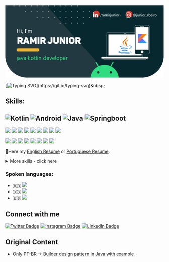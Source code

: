 <img src="https://github.com/RamirJunior/RamirJunior/blob/master/assets/github_cover.png" alt="Dark blue background banner, in the upper right corner, icon for social networks LinkedIn and Instagram with the user next to @junior_rbeiro. Below in Brazilian Portuguese: Hi, I'm Ramir Junior, Java Kotlin developer."/>

[![Typing SVG](https://readme-typing-svg.herokuapp.com/?color=ff4040&size=35&center=true&vCenter=true&width=1200&lines=Hey+everyone,+Welcome+to+my+Github+profile.;I'm+Ramir+Jr+and+I+am+very+passionate+with+development.;+I+have+some+practicing+projects+right+here,+check+it+out!)](https://git.io/typing-svg)&nbsp;


## Skills:
<h2>
  <img src="https://img.shields.io/badge/Kotlin-Programming-emerald?logo=kotlin" alt="Kotlin" />
  <img src="https://img.shields.io/badge/Android-Framework-emerald?logo=android" alt="Android" />
  <img src="https://img.shields.io/badge/Java&nbsp;17+-Programming-emerald?logo=java" alt="Java" />
  <img src="https://img.shields.io/badge/Springboot-Framework-emerald?logo=spring" alt="Springboot" />
</h2>
  
  ![](https://img.shields.io/badge/MVVM-Arch-black)
  ![](https://img.shields.io/badge/MVC-Arch-black)
  ![](https://img.shields.io/badge/Git&nbsp;Gitflow-VCS-black)
  ![](https://img.shields.io/badge/Clean&nbsp;Code-Principles-black)
  ![](https://img.shields.io/badge/Retrofit-API&nbsp;Consumption-black)
  ![](https://img.shields.io/badge/Koin-Dependency&nbsp;Injection-black)
  ![](https://img.shields.io/badge/Jetpack&nbsp;Components-Android&nbsp;Core-black)
  ![](https://img.shields.io/badge/Room&nbsp;SQLite-Database-black)
  ![](https://img.shields.io/badge/Coroutines-Async&nbsp;Performs-black)
  <br/>
  
  ![](https://img.shields.io/badge/CI&nbsp;CD-Pipelines-purple)
  ![](https://img.shields.io/badge/Canary-Deployment-purple)
  ![](https://img.shields.io/badge/PostgreSQL-Database-purple)
  ![](https://img.shields.io/badge/MySQL-Database-purple)
  ![](https://img.shields.io/badge/Remote&nbsp;Configs&nbsp;|&nbsp;Firebase-Database-purple)
  ![](https://img.shields.io/badge/RealTime&nbsp;|&nbsp;Firebase-Database-purple)
  ![](https://img.shields.io/badge/Maven-Dependency&nbsp;Management-purple)
  ![](https://img.shields.io/badge/Gradle-Dependency&nbsp;Management-purple)

:bookmark_tabs:Here my [English Resume](https://drive.google.com/file/d/1_eIihWvlUMQfwtztExWbQGbeLyGrhehO/view?usp=sharing)
or [Portuguese Resume](https://drive.google.com/file/d/1nuX_WUS8FRk7sXIYZzMmMlDzwH9wAdB0/view?usp=sharing).

<details>
<summary><a>More skills - click here</a></summary>
<br />

### Code
![](https://img.shields.io/badge/Code-Javascript-blue)
![](https://img.shields.io/badge/Code-Csharp-blue)
![](https://img.shields.io/badge/Code-C-blue)
![](https://img.shields.io/badge/Code-Golang-blue)
![](https://img.shields.io/badge/Code-SQL-blue)

### Frameworks
![](https://img.shields.io/badge/Frameworks-Springboot-orange)
![](https://img.shields.io/badge/Frameworks-Bootstrap-orange)

### Testing
![](https://img.shields.io/badge/Testing-Unit&nbsp;Tests-pink)
![](https://img.shields.io/badge/Testing-JUnit5-pink)
![](https://img.shields.io/badge/Testing-Mockito-pink)

### Tools
![](https://img.shields.io/badge/Tools-AndroidStudio-red)
![](https://img.shields.io/badge/Tools-IntelliJ-red)
![](https://img.shields.io/badge/Tools-VSCode-red)
![](https://img.shields.io/badge/Tools-NPM-red)
![](https://img.shields.io/badge/Tools-Docker-red)
![](https://img.shields.io/badge/Tools-GitLab-red)
![](https://img.shields.io/badge/Tools-Jira-red)
![](https://img.shields.io/badge/Tools-Figma-red)

### Processes
![](https://img.shields.io/badge/Processes-Scrum-yellowgreen)
![](https://img.shields.io/badge/Processes-Agile-yellowgreen)
![](https://img.shields.io/badge/Processes-Kanban-yellowgreen)

</details>

### Spoken languages:
- :brazil: ![](https://img.shields.io/badge/Portuguese-Native-brown)
- :us: ![](https://img.shields.io/badge/English-Intermediate&nbsp;B1-brown)
- :es: ![](https://img.shields.io/badge/Spanish-Basic&nbsp;A2-brown)

## Connect with me
[![Twitter Badge](https://img.shields.io/badge/Twitter-Profile-informational?style=flat&logo=twitter&logoColor=white&color=1CA2F1)](https://twitter.com/jrhdl)
[![Instagram Badge](https://img.shields.io/badge/Instagram-Profile-informational?style=flat&logo=instagram&logoColor=white&color=white)](https://www.instagram.com/junior_rbeiro)
[![LinkedIn Badge](https://img.shields.io/badge/LinkedIn-Profile-informational?style=flat&logo=linkedin&logoColor=white&color=0D76A8)](https://www.linkedin.com/in/ramirjunior-/)

## Original Content
<!-- BLOG-POST-LIST:START -->
- Only PT-BR -> [Builder design pattern in Java with example](https://www.linkedin.com/pulse/padr%C3%A3o-de-projeto-builder-com-exemplo-em-java-ramir-junior-/)
<!-- BLOG-POST-LIST:END -->
